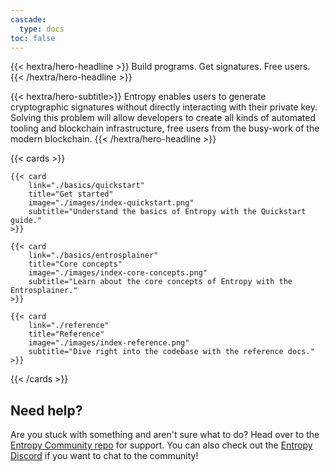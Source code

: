```yaml
---
cascade:
  type: docs
toc: false
---
```


{{< hextra/hero-headline >}}
Build programs. Get signatures. Free users.
{{< /hextra/hero-headline >}}

{{< hextra/hero-subtitle>}}
Entropy enables users to generate cryptographic signatures without directly interacting with their private key. Solving this problem will allow developers to create all kinds of automated tooling and blockchain infrastructure, free users from the busy-work of the modern blockchain.
{{< /hextra/hero-headline >}}

{{< cards >}}

<!--Images referenced here can be found in /static/images/.-->

    {{< card 
        link="./basics/quickstart" 
        title="Get started" 
        image="./images/index-quickstart.png" 
        subtitle="Understand the basics of Entropy with the Quickstart guide." 
    >}}

    {{< card 
        link="./basics/entrosplainer" 
        title="Core concepts" 
        image="./images/index-core-concepts.png" 
        subtitle="Learn about the core concepts of Entropy with the Entrosplainer." 
    >}}

    {{< card 
        link="./reference" 
        title="Reference" 
        image="./images/index-reference.png" 
        subtitle="Dive right into the codebase with the reference docs." 
    >}}

{{< /cards >}}

## Need help?

Are you stuck with something and aren't sure what to do? Head over to the [Entropy Community repo](https://github.com/entropyxyz/community) for support. You can also check out the [Entropy Discord](https://discord.com/invite/9JUQwHBhVz) if you want to chat to the community!
